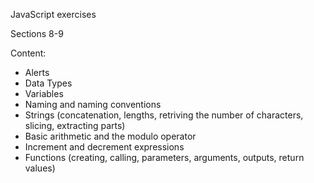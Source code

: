 JavaScript exercises

Sections 8-9

Content:
- Alerts
- Data Types
- Variables
- Naming and naming conventions
- Strings (concatenation, lengths, retriving the number of characters, slicing, extracting parts)
- Basic arithmetic and the modulo operator
- Increment and decrement expressions
- Functions (creating, calling, parameters, arguments, outputs, return values)